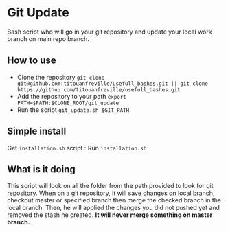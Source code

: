 # Git Update

Bash script who will go in your git repository and update your local work branch on main repo branch.

## How to use 

- Clone the repository `git clone git@github.com:titouanfreville/usefull_bashes.git || git clone https://github.com/titouanfreville/usefull_bashes.git`
- Add the repository to your path `export PATH=$PATH:$CLONE_ROOT/git_update`
- Run the script `git_update.sh $GIT_PATH`

## Simple install

Get `installation.sh` script : 
Run `installation.sh`

## What is it doing

This script will look on all the folder from the path provided to look for git repository. When on a git repository, it will save changes on local branch, checkout master or specified branch then merge the checked branch in the local branch. Then, he will applied the changes you did not pushed yet and removed the stash he created. **It will never merge something on master branch.**

